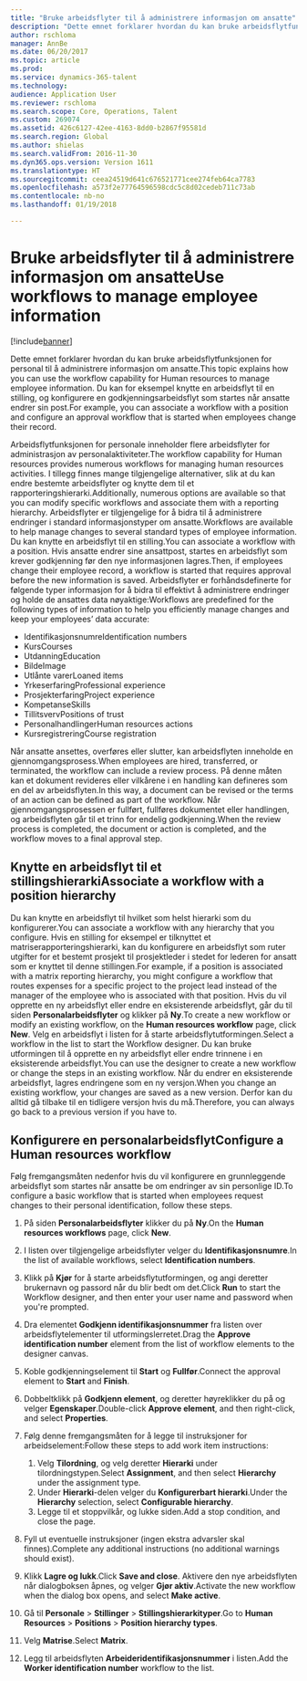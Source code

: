 ```yaml
---
title: "Bruke arbeidsflyter til å administrere informasjon om ansatte"
description: "Dette emnet forklarer hvordan du kan bruke arbeidsflytfunksjonen for personal til å administrere informasjon om ansatte. Du kan for eksempel knytte en arbeidsflyt til en stilling, og konfigurere en godkjenningsarbeidsflyt som startes når ansatte endrer sin post."
author: rschloma
manager: AnnBe
ms.date: 06/20/2017
ms.topic: article
ms.prod: 
ms.service: dynamics-365-talent
ms.technology: 
audience: Application User
ms.reviewer: rschloma
ms.search.scope: Core, Operations, Talent
ms.custom: 269074
ms.assetid: 426c6127-42ee-4163-8dd0-b2867f95581d
ms.search.region: Global
ms.author: shielas
ms.search.validFrom: 2016-11-30
ms.dyn365.ops.version: Version 1611
ms.translationtype: HT
ms.sourcegitcommit: ceea24519d641c676521771cee274feb64ca7783
ms.openlocfilehash: a573f2e77764596598cdc5c8d02cedeb711c73ab
ms.contentlocale: nb-no
ms.lasthandoff: 01/19/2018

---
```


# <a name="use-workflows-to-manage-employee-information"></a><span data-ttu-id="2d05b-104">Bruke arbeidsflyter til å administrere informasjon om ansatte</span><span class="sxs-lookup"><span data-stu-id="2d05b-104">Use workflows to manage employee information</span></span>

[!include[banner](includes/banner.md)]


<span data-ttu-id="2d05b-105">Dette emnet forklarer hvordan du kan bruke arbeidsflytfunksjonen for personal til å administrere informasjon om ansatte.</span><span class="sxs-lookup"><span data-stu-id="2d05b-105">This topic explains how you can use the workflow capability for Human resources to manage employee information.</span></span> <span data-ttu-id="2d05b-106">Du kan for eksempel knytte en arbeidsflyt til en stilling, og konfigurere en godkjenningsarbeidsflyt som startes når ansatte endrer sin post.</span><span class="sxs-lookup"><span data-stu-id="2d05b-106">For example, you can associate a workflow with a position and configure an approval workflow that is started when employees change their record.</span></span>

<span data-ttu-id="2d05b-107">Arbeidsflytfunksjonen for personale inneholder flere arbeidsflyter for administrasjon av personalaktiviteter.</span><span class="sxs-lookup"><span data-stu-id="2d05b-107">The workflow capability for Human resources provides numerous workflows for managing human resources activities.</span></span> <span data-ttu-id="2d05b-108">I tillegg finnes mange tilgjengelige alternativer, slik at du kan endre bestemte arbeidsflyter og knytte dem til et rapporteringshierarki.</span><span class="sxs-lookup"><span data-stu-id="2d05b-108">Additionally, numerous options are available so that you can modify specific workflows and associate them with a reporting hierarchy.</span></span> <span data-ttu-id="2d05b-109">Arbeidsflyter er tilgjengelige for å bidra til å administrere endringer i standard informasjonstyper om ansatte.</span><span class="sxs-lookup"><span data-stu-id="2d05b-109">Workflows are available to help manage changes to several standard types of employee information.</span></span> <span data-ttu-id="2d05b-110">Du kan knytte en arbeidsflyt til en stilling.</span><span class="sxs-lookup"><span data-stu-id="2d05b-110">You can associate a workflow with a position.</span></span> <span data-ttu-id="2d05b-111">Hvis ansatte endrer sine ansattpost, startes en arbeidsflyt som krever godkjenning før den nye informasjonen lagres.</span><span class="sxs-lookup"><span data-stu-id="2d05b-111">Then, if employees change their employee record, a workflow is started that requires approval before the new information is saved.</span></span> <span data-ttu-id="2d05b-112">Arbeidsflyter er forhåndsdefinerte for følgende typer informasjon for å bidra til effektivt å administrere endringer og holde de ansattes data nøyaktige:</span><span class="sxs-lookup"><span data-stu-id="2d05b-112">Workflows are predefined for the following types of information to help you efficiently manage changes and keep your employees’ data accurate:</span></span>

-   <span data-ttu-id="2d05b-113">Identifikasjonsnumre</span><span class="sxs-lookup"><span data-stu-id="2d05b-113">Identification numbers</span></span>
-   <span data-ttu-id="2d05b-114">Kurs</span><span class="sxs-lookup"><span data-stu-id="2d05b-114">Courses</span></span>
-   <span data-ttu-id="2d05b-115">Utdanning</span><span class="sxs-lookup"><span data-stu-id="2d05b-115">Education</span></span>
-   <span data-ttu-id="2d05b-116">Bilde</span><span class="sxs-lookup"><span data-stu-id="2d05b-116">Image</span></span>
-   <span data-ttu-id="2d05b-117">Utlånte varer</span><span class="sxs-lookup"><span data-stu-id="2d05b-117">Loaned items</span></span>
-   <span data-ttu-id="2d05b-118">Yrkeserfaring</span><span class="sxs-lookup"><span data-stu-id="2d05b-118">Professional experience</span></span>
-   <span data-ttu-id="2d05b-119">Prosjekterfaring</span><span class="sxs-lookup"><span data-stu-id="2d05b-119">Project experience</span></span>
-   <span data-ttu-id="2d05b-120">Kompetanse</span><span class="sxs-lookup"><span data-stu-id="2d05b-120">Skills</span></span>
-   <span data-ttu-id="2d05b-121">Tillitsverv</span><span class="sxs-lookup"><span data-stu-id="2d05b-121">Positions of trust</span></span>
-   <span data-ttu-id="2d05b-122">Personalhandlinger</span><span class="sxs-lookup"><span data-stu-id="2d05b-122">Human resources actions</span></span>
-   <span data-ttu-id="2d05b-123">Kursregistrering</span><span class="sxs-lookup"><span data-stu-id="2d05b-123">Course registration</span></span>

<span data-ttu-id="2d05b-124">Når ansatte ansettes, overføres eller slutter, kan arbeidsflyten inneholde en gjennomgangsprosess.</span><span class="sxs-lookup"><span data-stu-id="2d05b-124">When employees are hired, transferred, or terminated, the workflow can include a review process.</span></span> <span data-ttu-id="2d05b-125">På denne måten kan et dokument revideres eller vilkårene i en handling kan defineres som en del av arbeidsflyten.</span><span class="sxs-lookup"><span data-stu-id="2d05b-125">In this way, a document can be revised or the terms of an action can be defined as part of the workflow.</span></span> <span data-ttu-id="2d05b-126">Når gjennomgangsprosessen er fullført, fullføres dokumentet eller handlingen, og arbeidsflyten går til et trinn for endelig godkjenning.</span><span class="sxs-lookup"><span data-stu-id="2d05b-126">When the review process is completed, the document or action is completed, and the workflow moves to a final approval step.</span></span>

## <a name="associate-a-workflow-with-a-position-hierarchy"></a><span data-ttu-id="2d05b-127">Knytte en arbeidsflyt til et stillingshierarki</span><span class="sxs-lookup"><span data-stu-id="2d05b-127">Associate a workflow with a position hierarchy</span></span>
<span data-ttu-id="2d05b-128">Du kan knytte en arbeidsflyt til hvilket som helst hierarki som du konfigurerer.</span><span class="sxs-lookup"><span data-stu-id="2d05b-128">You can associate a workflow with any hierarchy that you configure.</span></span> <span data-ttu-id="2d05b-129">Hvis en stilling for eksempel er tilknyttet et matriserapporteringshierarki, kan du konfigurere en arbeidsflyt som ruter utgifter for et bestemt prosjekt til prosjektleder i stedet for lederen for ansatt som er knyttet til denne stillingen.</span><span class="sxs-lookup"><span data-stu-id="2d05b-129">For example, if a position is associated with a matrix reporting hierarchy, you might configure a workflow that routes expenses for a specific project to the project lead instead of the manager of the employee who is associated with that position.</span></span> <span data-ttu-id="2d05b-130">Hvis du vil opprette en ny arbeidsflyt eller endre en eksisterende arbeidsflyt, går du til siden **Personalarbeidsflyter** og klikker på **Ny**.</span><span class="sxs-lookup"><span data-stu-id="2d05b-130">To create a new workflow or modify an existing workflow, on the **Human resources workflow** page, click **New**.</span></span> <span data-ttu-id="2d05b-131">Velg en arbeidsflyt i listen for å starte arbeidsflytutformingen.</span><span class="sxs-lookup"><span data-stu-id="2d05b-131">Select a workflow in the list to start the Workflow designer.</span></span> <span data-ttu-id="2d05b-132">Du kan bruke utformingen til å opprette en ny arbeidsflyt eller endre trinnene i en eksisterende arbeidsflyt.</span><span class="sxs-lookup"><span data-stu-id="2d05b-132">You can use the designer to create a new workflow or change the steps in an existing workflow.</span></span> <span data-ttu-id="2d05b-133">Når du endrer en eksisterende arbeidsflyt, lagres endringene som en ny versjon.</span><span class="sxs-lookup"><span data-stu-id="2d05b-133">When you change an existing workflow, your changes are saved as a new version.</span></span> <span data-ttu-id="2d05b-134">Derfor kan du alltid gå tilbake til en tidligere versjon hvis du må.</span><span class="sxs-lookup"><span data-stu-id="2d05b-134">Therefore, you can always go back to a previous version if you have to.</span></span>

## <a name="configure-a-human-resources-workflow"></a><span data-ttu-id="2d05b-135">Konfigurere en personalarbeidsflyt</span><span class="sxs-lookup"><span data-stu-id="2d05b-135">Configure a Human resources workflow</span></span>
<span data-ttu-id="2d05b-136">Følg fremgangsmåten nedenfor hvis du vil konfigurere en grunnleggende arbeidsflyt som startes når ansatte be om endringer av sin personlige ID.</span><span class="sxs-lookup"><span data-stu-id="2d05b-136">To configure a basic workflow that is started when employees request changes to their personal identification, follow these steps.</span></span>

1.  <span data-ttu-id="2d05b-137">På siden **Personalarbeidsflyter** klikker du på **Ny**.</span><span class="sxs-lookup"><span data-stu-id="2d05b-137">On the **Human resources workflows** page, click **New**.</span></span>
2.  <span data-ttu-id="2d05b-138">I listen over tilgjengelige arbeidsflyter velger du **Identifikasjonsnumre**.</span><span class="sxs-lookup"><span data-stu-id="2d05b-138">In the list of available workflows, select **Identification numbers**.</span></span>
3.  <span data-ttu-id="2d05b-139">Klikk på **Kjør** for å starte arbeidsflytutformingen, og angi deretter brukernavn og passord når du blir bedt om det.</span><span class="sxs-lookup"><span data-stu-id="2d05b-139">Click **Run** to start the Workflow designer, and then enter your user name and password when you're prompted.</span></span>
4.  <span data-ttu-id="2d05b-140">Dra elementet **Godkjenn identifikasjonsnummer** fra listen over arbeidsflytelementer til utformingslerretet.</span><span class="sxs-lookup"><span data-stu-id="2d05b-140">Drag the **Approve identification number** element from the list of workflow elements to the designer canvas.</span></span>
5.  <span data-ttu-id="2d05b-141">Koble godkjenningselement til **Start** og **Fullfør**.</span><span class="sxs-lookup"><span data-stu-id="2d05b-141">Connect the approval element to **Start** and **Finish**.</span></span>
6.  <span data-ttu-id="2d05b-142">Dobbeltklikk på **Godkjenn element**, og deretter høyreklikker du på og velger **Egenskaper**.</span><span class="sxs-lookup"><span data-stu-id="2d05b-142">Double-click **Approve element**, and then right-click, and select **Properties**.</span></span>
7.  <span data-ttu-id="2d05b-143">Følg denne fremgangsmåten for å legge til instruksjoner for arbeidselement:</span><span class="sxs-lookup"><span data-stu-id="2d05b-143">Follow these steps to add work item instructions:</span></span>
    1.  <span data-ttu-id="2d05b-144">Velg **Tilordning**, og velg deretter **Hierarki** under tilordningstypen.</span><span class="sxs-lookup"><span data-stu-id="2d05b-144">Select **Assignment**, and then select **Hierarchy** under the assignment type.</span></span>
    2.  <span data-ttu-id="2d05b-145">Under **Hierarki**-delen velger du **Konfigurerbart hierarki**.</span><span class="sxs-lookup"><span data-stu-id="2d05b-145">Under the **Hierarchy** selection, select **Configurable hierarchy**.</span></span>
    3.  <span data-ttu-id="2d05b-146">Legge til et stoppvilkår, og lukke siden.</span><span class="sxs-lookup"><span data-stu-id="2d05b-146">Add a stop condition, and close the page.</span></span>

8.  <span data-ttu-id="2d05b-147">Fyll ut eventuelle instruksjoner (ingen ekstra advarsler skal finnes).</span><span class="sxs-lookup"><span data-stu-id="2d05b-147">Complete any additional instructions (no additional warnings should exist).</span></span>
9.  <span data-ttu-id="2d05b-148">Klikk **Lagre og lukk**.</span><span class="sxs-lookup"><span data-stu-id="2d05b-148">Click **Save and close**.</span></span> <span data-ttu-id="2d05b-149">Aktivere den nye arbeidsflyten når dialogboksen åpnes, og velger **Gjør aktiv**.</span><span class="sxs-lookup"><span data-stu-id="2d05b-149">Activate the new workflow when the dialog box opens, and select **Make active**.</span></span>
10. <span data-ttu-id="2d05b-150">Gå til **Personale** &gt; **Stillinger** &gt; **Stillingshierarkityper**.</span><span class="sxs-lookup"><span data-stu-id="2d05b-150">Go to **Human Resources** &gt; **Positions** &gt; **Position hierarchy types**.</span></span>
11. <span data-ttu-id="2d05b-151">Velg **Matrise**.</span><span class="sxs-lookup"><span data-stu-id="2d05b-151">Select **Matrix**.</span></span>
12. <span data-ttu-id="2d05b-152">Legg til arbeidsflyten **Arbeideridentifikasjonsnummer** i listen.</span><span class="sxs-lookup"><span data-stu-id="2d05b-152">Add the **Worker identification number** workflow to the list.</span></span>





